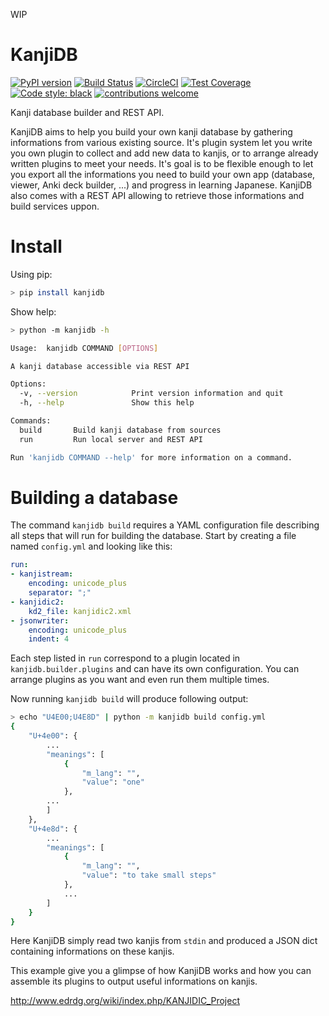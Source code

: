 WIP

# KanjiDB

[![PyPI version](https://badge.fury.io/py/kanjidb.svg)](https://badge.fury.io/py/kanjidb)
[![Build Status](https://travis-ci.org/Nauja/kanjidb.png?branch=master)](https://travis-ci.org/Nauja/kanjidb)
[![CircleCI](https://circleci.com/gh/Nauja/kanjidb/tree/circleci-project-setup.svg?style=svg)](https://circleci.com/gh/Nauja/kanjidb/tree/circleci-project-setup)
[![Test Coverage](https://codeclimate.com/github/Nauja/kanjidb/badges/coverage.svg)](https://codeclimate.com/github/Nauja/kanjidb/coverage)
[![Code style: black](https://img.shields.io/badge/code%20style-black-000000.svg)](https://github.com/psf/black)
[![contributions welcome](https://img.shields.io/badge/contributions-welcome-brightgreen.svg?style=flat)](https://github.com/Nauja/kanjidb/issues)

Kanji database builder and REST API.

KanjiDB aims to help you build your own kanji database by gathering
informations from various existing source. It's plugin system let you
write you own plugin to collect and add new data to kanjis,
or to arrange already written plugins to meet your needs. It's goal
is to be flexible enough to let you export all the informations you
need to build your own app (database, viewer, Anki deck builder, ...) and
progress in learning Japanese. KanjiDB also comes with a REST API allowing to
retrieve those informations and build services uppon.

# Install

Using pip:

```bash
> pip install kanjidb
```

Show help:

```bash
> python -m kanjidb -h

Usage:  kanjidb COMMAND [OPTIONS]

A kanji database accessible via REST API

Options:
  -v, --version            Print version information and quit
  -h, --help               Show this help

Commands:
  build       Build kanji database from sources
  run         Run local server and REST API

Run 'kanjidb COMMAND --help' for more information on a command.

```

# Building a database

The command `kanjidb build` requires a YAML configuration file describing all
steps that will run for building the database. Start by creating a file named `config.yml`
and looking like this:

```yaml
run:
- kanjistream:
    encoding: unicode_plus
    separator: ";"
- kanjidic2:
    kd2_file: kanjidic2.xml
- jsonwriter:
    encoding: unicode_plus
    indent: 4
```

Each step listed in `run` correspond to a plugin located in `kanjidb.builder.plugins` and
can have its own configuration. You can arrange plugins as you want and even run them
multiple times.

Now running `kanjidb build` will produce following output:

```bash
> echo "U4E00;U4E8D" | python -m kanjidb build config.yml
{
    "U+4e00": {
        ...
        "meanings": [
            {
                "m_lang": "",
                "value": "one"
            },
        ...
        ]
    },
    "U+4e8d": {
        ...
        "meanings": [
            {
                "m_lang": "",
                "value": "to take small steps"
            },
            ...
        ]
    }
}
```

Here KanjiDB simply read two kanjis from `stdin` and produced a JSON dict containing
informations on these kanjis.

This example give you a glimpse of how KanjiDB works and how you can assemble
its plugins to output useful informations on kanjis.

http://www.edrdg.org/wiki/index.php/KANJIDIC_Project

